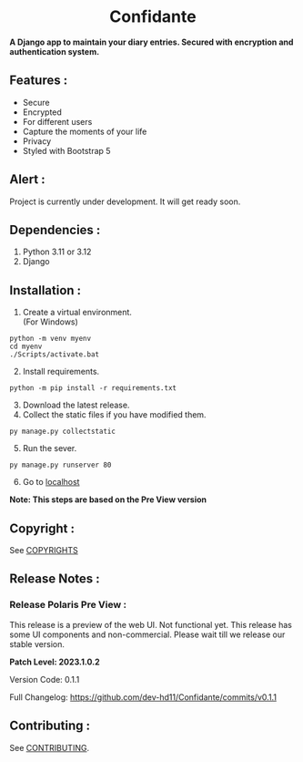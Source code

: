 <div align = "center">
<h1> Confidante </h1>
</div>

**A Django app to maintain your diary entries. Secured with encryption and authentication system.**

## Features :
- Secure
- Encrypted
- For different users
- Capture the moments of your life
- Privacy
- Styled with Bootstrap 5

## Alert :
Project is currently under development. It will get ready soon.

## Dependencies :
1. Python 3.11 or 3.12
2. Django

## Installation :
1. Create a virtual environment.<br>(For Windows)
```shell
python -m venv myenv
cd myenv
./Scripts/activate.bat
``` 

2. Install requirements.<br>
```shell
python -m pip install -r requirements.txt

```

3. Download the latest release.
4. Collect the static files if you have modified them.
```shell
py manage.py collectstatic
```
5. Run the sever.
```shell
py manage.py runserver 80
```
6. Go to [localhost](127.0.0.1:80)

**Note: This steps are based on the Pre View version**

## Copyright :
See [COPYRIGHTS](./COPYRIGHTS.md)

## Release Notes :

### Release Polaris Pre View :
This release is a preview of the web UI. Not functional yet. This release has some UI components and non-commercial. Please wait till we release our stable version.

**Patch Level: 2023.1.0.2**

Version Code: 0.1.1

Full Changelog: https://github.com/dev-hd11/Confidante/commits/v0.1.1

## Contributing :
See [CONTRIBUTING](./CONTRIBUTING.md).
